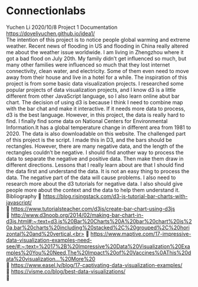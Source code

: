 # Connectionlabs
Yuchen Li
2020/10/8
Project 1 Documentation
<br>
https://doveliyuchen.github.io/idea1/
<br>
The intention of this project is to notice people global warming and extreme weather. Recent news of flooding in US and flooding in China really altered me about the weather issue worldwide. I am living in Zhengzhou where it got a bad flood on July 20th. My family didn’t get influenced so much, but many other families were influenced so much that they lost internet connectivity, clean water, and electricity. Some of them even need to move away from their house and live in a hotel for a while. The inspiration of this project is from some basic data visualization projects. I researched some popular projects of data visualization projects, and I know d3 is a little different from other JavaScript language, so I also learn online abut bar chart. 
The decision of using d3 is because I think I need to combine map with the bar chat and make it interactive. If it needs more data to process, d3 is the best language. However, in this project, the data is really hard to find. I finally find some data on National Centers for Environmental Information.It has a global temperature change in different area from 1981 to 2020. The data is also downloadable on this website. 
The challenged part of this project is the script. I made this in D3, and the bars should be rectangles. However, there are many negative data, and the length of the rectangles couldn’t be negative. I should find another way to process the data to separate the negative and positive data. Then make them draw in different directions. 
Lessons that I really learn about are that I should find the data first and understand the data. It is not an easy thing to process the data. The negative part of the data will cause problems. I also need to research more about the d3 tutorials for negative data. I also should give people more about the context and the data to help them understand it. 
 <br>
Bibliography
	https://blog.risingstack.com/d3-js-tutorial-bar-charts-with-javascript/<br>
	https://www.tutorialsteacher.com/d3js/create-bar-chart-using-d3js<br>
	http://www.d3noob.org/2014/02/making-bar-chart-in-d3js.html#:~:text=d3.js%20Bar%20Charts%20A%20bar%20chart%20is%20a,bar%20charts%20including%20stacked%2C%20grouped%2C%20horizontal%20and%20vertical.<br>
	https://www.maptive.com/17-impressive-data-visualization-examples-need-see/#:~:text=%2017%2B%20Impressive%20Data%20Visualization%20Examples%20You%20Need,The%20Impact%20of%20Vaccines%0AThis%20data%20visualization...%20More%20<br>
	https://www.easel.ly/blog/17-captivating-data-visualization-examples/<br>
	https://visme.co/blog/best-data-visualizations/<br>
	 

